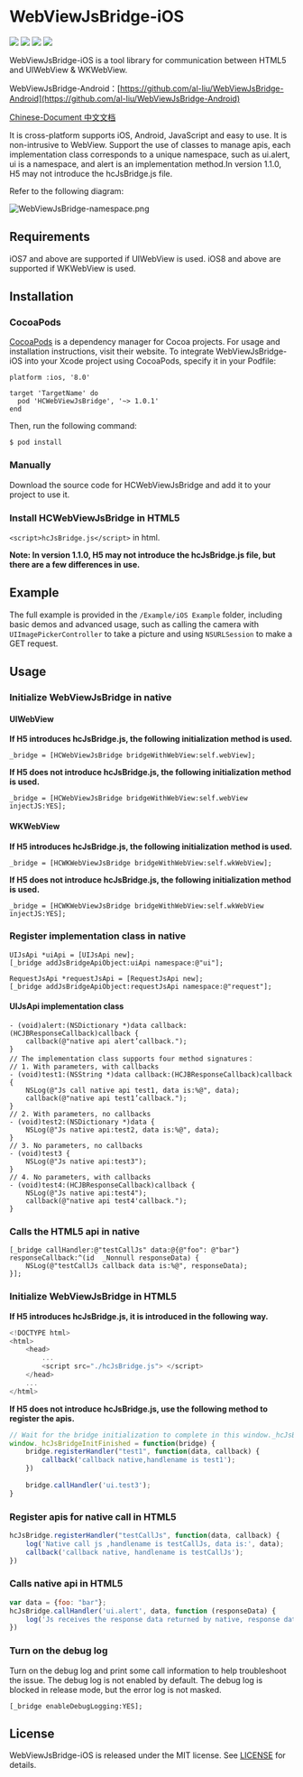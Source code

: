 # WebViewJsBridge-iOS

[![](https://img.shields.io/badge/build-pass-green)](https://github.com/al-liu/WebViewJsBridge-iOS) [![](https://img.shields.io/badge/language-Objective--C-brightgreen)](https://github.com/al-liu/WebViewJsBridge-iOS) [![](https://img.shields.io/cocoapods/p/HCWebViewJsBridge)](https://github.com/al-liu/WebViewJsBridge-iOS) [![](https://img.shields.io/github/license/al-liu/WebViewJsBridge-iOS)](./LICENSE)

WebViewJsBridge-iOS is a tool library for communication between HTML5 and UIWebView & WKWebView.

WebViewJsBridge-Android：[https://github.com/al-liu/WebViewJsBridge-Android](https://github.com/al-liu/WebViewJsBridge-Android)

[Chinese-Document 中文文档](./README-CH.md)

It is cross-platform supports iOS, Android, JavaScript and easy to use. It is non-intrusive to WebView. Support the use of classes to manage apis, each implementation class corresponds to a unique namespace, such as ui.alert, ui is a namespace, and alert is an implementation method.In version 1.1.0, H5 may not introduce the hcJsBridge.js file.

Refer to the following diagram:

![WebViewJsBridge-namespace.png](https://i.loli.net/2019/10/08/hdjYIevufoQr7wX.png)

## Requirements
iOS7 and above are supported if UIWebView is used.
iOS8 and above are supported if WKWebView is used.

## Installation

### CocoaPods
[CocoaPods](https://cocoapods.org/) is a dependency manager for Cocoa projects. For usage and installation instructions, visit their website. To integrate WebViewJsBridge-iOS into your Xcode project using CocoaPods, specify it in your Podfile:

```oc
platform :ios, '8.0'

target 'TargetName' do
  pod 'HCWebViewJsBridge', '~> 1.0.1'
end
```

Then, run the following command:

```oc
$ pod install
```

### Manually
Download the source code for HCWebViewJsBridge and add it to your project to use it.

### Install HCWebViewJsBridge in HTML5
`<script>hcJsBridge.js</script>` in html.

**Note: In version 1.1.0, H5 may not introduce the hcJsBridge.js file, but there are a few differences in use.**

## Example
The full example is provided in the `/Example/iOS Example` folder, including basic demos and advanced usage, such as calling the camera with `UIImagePickerController` to take a picture and using `NSURLSession` to make a GET request.

## Usage

### Initialize WebViewJsBridge in native

#### UIWebView

**If H5 introduces hcJsBridge.js, the following initialization method is used.**

```oc
_bridge = [HCWebViewJsBridge bridgeWithWebView:self.webView];
```

**If H5 does not introduce hcJsBridge.js, the following initialization method is used.**

```oc
_bridge = [HCWebViewJsBridge bridgeWithWebView:self.webView injectJS:YES];
```

#### WKWebView

**If H5 introduces hcJsBridge.js, the following initialization method is used.**

```oc
_bridge = [HCWKWebViewJsBridge bridgeWithWebView:self.wkWebView];
```

**If H5 does not introduce hcJsBridge.js, the following initialization method is used.**

```oc
_bridge = [HCWKWebViewJsBridge bridgeWithWebView:self.wkWebView injectJS:YES];
```

### Register implementation class in native

```oc
UIJsApi *uiApi = [UIJsApi new];
[_bridge addJsBridgeApiObject:uiApi namespace:@"ui"];

RequestJsApi *requestJsApi = [RequestJsApi new];
[_bridge addJsBridgeApiObject:requestJsApi namespace:@"request"];
```

#### UIJsApi implementation class

```oc
- (void)alert:(NSDictionary *)data callback:(HCJBResponseCallback)callback {
    callback(@"native api alert’callback.");
}
// The implementation class supports four method signatures：
// 1. With parameters, with callbacks
- (void)test1:(NSString *)data callback:(HCJBResponseCallback)callback {
    NSLog(@"Js call native api test1, data is:%@", data);
    callback(@"native api test1’callback.");
}
// 2. With parameters, no callbacks
- (void)test2:(NSDictionary *)data {
    NSLog(@"Js native api:test2, data is:%@", data);
}
// 3. No parameters, no callbacks
- (void)test3 {
    NSLog(@"Js native api:test3");
}
// 4. No parameters, with callbacks
- (void)test4:(HCJBResponseCallback)callback {
    NSLog(@"Js native api:test4");
    callback(@"native api test4'callback.");
}
```

### Calls the HTML5 api in native

```oc
[_bridge callHandler:@"testCallJs" data:@{@"foo": @"bar"} responseCallback:^(id  _Nonnull responseData) {
    NSLog(@"testCallJs callback data is:%@", responseData);
}];
```

### Initialize WebViewJsBridge in HTML5

**If H5 introduces hcJsBridge.js, it is introduced in the following way.**

```js
<!DOCTYPE html>
<html>
    <head>
        ...
        <script src="./hcJsBridge.js"> </script>
    </head>
    ...
</html>
```

**If H5 does not introduce hcJsBridge.js, use the following method to register the apis.**

```js
// Wait for the bridge initialization to complete in this window._hcJsBridgeInitFinished global function, then register the api, initial call.
window._hcJsBridgeInitFinished = function(bridge) {
    bridge.registerHandler("test1", function(data, callback) {
        callback('callback native,handlename is test1');
    })
    
    bridge.callHandler('ui.test3');
}
```

### Register apis for native call in HTML5

```js
hcJsBridge.registerHandler("testCallJs", function(data, callback) {
    log('Native call js ,handlename is testCallJs, data is:', data);
    callback('callback native, handlename is testCallJs');
})
```

### Calls native api in HTML5

```js
var data = {foo: "bar"};
hcJsBridge.callHandler('ui.alert', data, function (responseData) {
    log('Js receives the response data returned by native, response data is', responseData);
})
```

### Turn on the debug log

Turn on the debug log and print some call information to help troubleshoot the issue. The debug log is not enabled by default. The debug log is blocked in release mode, but the error log is not masked.

```oc
[_bridge enableDebugLogging:YES];
```

## License
WebViewJsBridge-iOS is released under the MIT license. See [LICENSE](./LICENSE)  for details.


